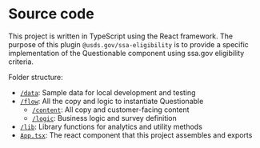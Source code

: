 # Source code

This project is written in TypeScript using the React framework. The purpose of this plugin `@usds.gov/ssa-eligibility` is to provide a specific implementation of the Questionable component using ssa.gov eligibility criteria.

Folder structure:

- [`/data`](data): Sample data for local development and testing
- [`/flow`](flow): All the copy and logic to instantiate Questionable
  - [`/content`](flow/content/): All copy and customer-facing content
  - [`/logic`](flow/logic/): Business logic and survey definition
- [`/lib`](lib): Library functions for analytics and utility methods
- [`App.tsx`](App.tsx): The react component that this project assembles and exports